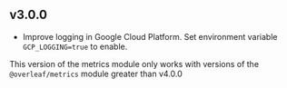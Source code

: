 ## v3.0.0

* Improve logging in Google Cloud Platform. Set environment variable `GCP_LOGGING=true` to enable.

This version of the metrics module only works with versions of the `@overleaf/metrics` module greater than v4.0.0

